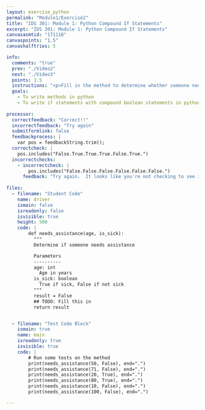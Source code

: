 ```yaml
---
layout: exercise_python
permalink: "Module1/Exercise2"
title: "IDS 301: Module 1: Python Compound If Statements"
excerpt: "IDS 301: Module 1: Python Compound If Statements"
canvasasmtid: "171116"
canvaspoints: "1.5"
canvashalftries: 5

info:
  comments: "true"
  prev: "./Video2"
  next: "./Video3"
  points: 1.5
  instructions: "<p>Fill in the method to determine whether someone needs assistance at an event.  Someone needs assistance if at least one of these things is true: their age is > 70, or they are sick.</p>"
  goals:
    - To write methods in python
    - To write if statements with compound boolean statements in python
    
processor:  
  correctfeedback: "Correct!!" 
  incorrectfeedback: "Try again"
  submitformlink: false
  feedbackprocess: | 
    var pos = feedbackString.trim();
  correctcheck: |
    pos.includes("False.True.True.True.False.True.")
  incorrectchecks:
    - incorrectcheck: |
        pos.includes("False.False.False.False.False.False.")
      feedback: "Try again.  It looks like you're not checking to see if age is > 7 <code>or</code> if <code>is_sick == True</code>." 
 
files:
  - filename: "Student Code"
    name: driver
    ismain: false
    isreadonly: false
    isvisible: true
    height: 500
    code: | 
        def needs_assistance(age, is_sick):
          """
          Determine if someone needs assistance

          Parameters
          ----------
          age: int
            Age in years
          is_sick: boolean
            True if sick, False if not sick
          """
          result = False
          ## TODO: Fill this in
          return result


  - filename: "Test Code Block"
    ismain: true
    name: main
    isreadonly: true
    isvisible: true
    code: |
        # Run some tests on the method
        print(needs_assistance(50, False), end=".")
        print(needs_assistance(71, False), end=".")
        print(needs_assistance(20, True), end=".")
        print(needs_assistance(80, True), end=".")
        print(needs_assistance(10, False), end=".")
        print(needs_assistance(100, False), end=".")

---
```

